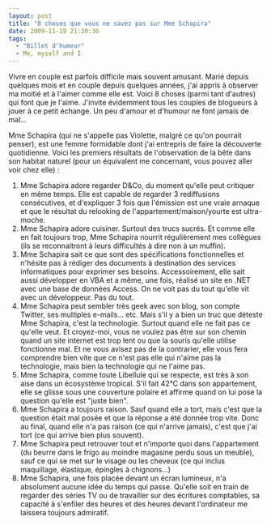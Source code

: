 ```yaml
---
layout: post
title: "8 choses que vous ne savez pas sur Mme Schapira"
date: 2009-11-19 21:30:36
tags:
  - "Billet d'humeur"
  - Me, myself and I
---
```


Vivre en couple est parfois difficile mais souvent amusant. Marié depuis quelques mois et en couple depuis quelques années, j'ai appris à observer ma moitié et à l'aimer comme elle est. Voici 8 choses (parmi tant d'autres) qui font que je l'aime. J'invite évidemment tous les couples de blogueurs à jouer à ce petit échange. Un peu d'amour et d'humour ne font jamais de mal…

<!-- more -->

Mme Schapira (qui ne s'appelle pas Violette, malgré ce qu'on pourrait penser), est une femme formidable dont j'ai entrepris de faire la découverte quotidienne. Voici les premiers résultats de l'observation de la bête dans son habitat naturel (pour un équivalent me concernant, vous pouvez aller voir chez elle)&nbsp;:

1. Mme Schapira adore regarder D&amp;Co, du moment qu'elle peut critiquer en même temps. Elle est capable de regarder 3 rediffusions consécutives, et d'expliquer 3 fois que l'émission est une vraie arnaque et que le résultat du relooking de l'appartement/maison/yourte est ultra-moche.
2. Mme Schapira adore cuisiner. Surtout des trucs sucrés. Et comme elle en fait toujours trop, Mme Schapira nourrit régulièrement mes collègues (ils se reconnaitront à leurs difficultés à dire non à un muffin).
3. Mme Schapira sait ce que sont des spécifications fonctionnelles et n'hésite pas à rédiger des documents à destination des services informatiques pour exprimer ses besoins. Accessoirement, elle sait aussi développer en VBA et a même, une fois, réalisé un site en .NET avec une base de données Access. On ne voit pas du tout qu'elle vit avec un développeur. Pas du tout.
4. Mme Schapira peut sembler très geek avec son blog, son compte Twitter, ses multiples e-mails… etc. Mais s'il y a bien un truc que déteste Mme Schapira, c'est la technologie. Surtout quand elle ne fait pas ce qu'elle veut. Et croyez-moi, vous ne voulez pas être sur son chemin quand un site internet est trop lent ou que la souris qu'elle utilise fonctionne mal. Et ne vous avisez pas de la contrarier, elle vous fera comprendre bien vite que ce n'est pas elle qui n'aime pas la technologie, mais bien la technologie qui ne l'aime pas.
5. Mme Schapira, comme toute Libellule qui se respecte, est très à son aise dans un écosystème tropical. S'il fait 42°C dans son appartement, elle se glisse sous une couverture polaire et affirme quand on lui pose la question qu'elle est "juste bien".
6. Mme Schapira a toujours raison. Sauf quand elle a tort, mais c'est que la question était mal posée et que la réponse a été donnée trop vite. Donc au final, quand elle n'a pas raison (ce qui n'arrive jamais), c'est que j'ai tort (ce qui arrive bien plus souvent).
7. Mme Schapira peut retrouver tout et n'importe quoi dans l'appartement (du beurre dans le frigo au moindre magasine perdu sous un meuble), sauf ce qui se met sur le visage ou les cheveux (ce qui inclus maquillage, élastique, épingles à chignons…)
8. Mme Schapira, une fois placée devant un écran lumineux, n'a absolument aucune idée du temps qui passe. Qu'elle soit en train de regarder des séries TV ou de travailler sur des écritures comptables, sa capacité à s'enfiler des heures et des heures devant l'ordinateur me laissera toujours admiratif.